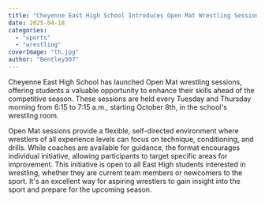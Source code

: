 ```yaml
---
title: "Cheyenne East High School Introduces Open Mat Wrestling Sessions"
date: 2025-04-18
categories: 
  - "sports"
  - "wrestling"
coverImage: "th.jpg"
author: "Bentley307"
---
```


Cheyenne East High School has launched Open Mat wrestling sessions, offering students a valuable opportunity to enhance their skills ahead of the competitive season. These sessions are held every Tuesday and Thursday morning from 6:15 to 7:15 a.m., starting October 8th, in the school's wrestling room.

Open Mat sessions provide a flexible, self-directed environment where wrestlers of all experience levels can focus on technique, conditioning, and drills. While coaches are available for guidance, the format encourages individual initiative, allowing participants to target specific areas for improvement. This initiative is open to all East High students interested in wrestling, whether they are current team members or newcomers to the sport. It's an excellent way for aspiring wrestlers to gain insight into the sport and prepare for the upcoming season.
